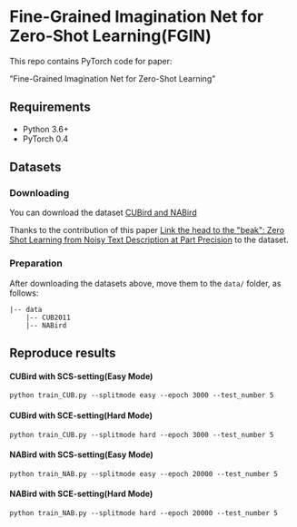 # Fine-Grained Imagination Net for Zero-Shot Learning(FGIN)
This repo contains PyTorch code for paper:

"Fine-Grained Imagination Net for Zero-Shot Learning"

## Requirements
- Python 3.6+
- PyTorch 0.4

## Datasets
### Downloading
You can download the dataset [CUBird and NABird](https://drive.google.com/open?id=1YUcYHgv4HceHOzza8OGzMp092taKAAq1)

Thanks to the contribution of this paper [Link the head to the "beak": Zero Shot Learning from Noisy Text Description at Part Precision](https://arxiv.org/pdf/1709.01148.pdf) to the dataset.

### Preparation
After downloading the datasets above, move them to the `data/` folder, as follows:
```
|-- data
    |-- CUB2011
    |-- NABird
```

## Reproduce results 
#### CUBird with SCS-setting(Easy Mode)
```
python train_CUB.py --splitmode easy --epoch 3000 --test_number 5
```

#### CUBird with SCE-setting(Hard Mode)
```
python train_CUB.py --splitmode hard --epoch 3000 --test_number 5
```

#### NABird with SCS-setting(Easy Mode)
```
python train_NAB.py --splitmode easy --epoch 20000 --test_number 5
```

#### NABird with SCE-setting(Hard Mode)
```
python train_NAB.py --splitmode hard --epoch 20000 --test_number 5
```


 

